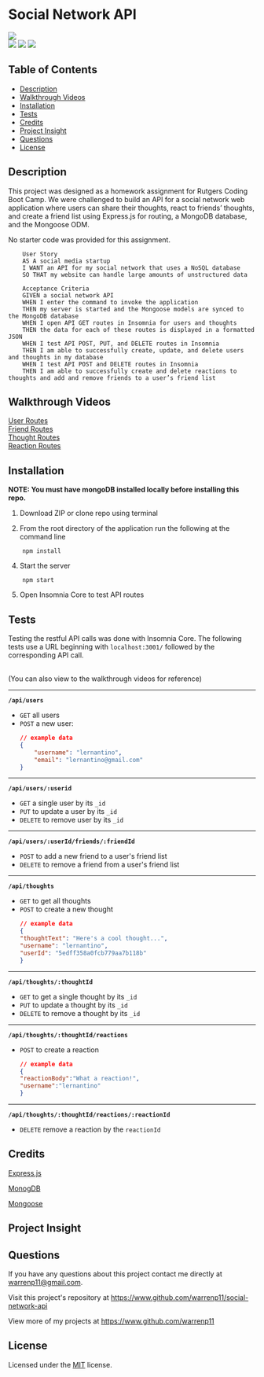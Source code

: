 # Social Network API

![](https://img.shields.io/badge/Created%20by-Peter%20Warren-yellow?style=for-the-badge)</br>
![](https://img.shields.io/badge/Database-MongoDB-green?style=flat-square&logo=mongoDB)  ![](https://img.shields.io/badge/npm%20package-express-blue?style=flat-square&logo=npm) ![](https://img.shields.io/badge/npm%20package-mongoose-red?style=flat-square&logo=npm)

## Table of Contents
* [Description](#description)
* [Walkthrough Videos](#walkthrough-videos)
* [Installation](#installation)
* [Tests](#tests)
* [Credits](#credits)
* [Project Insight](#project-insight)
* [Questions](#questions)
* [License](#license)

## Description
This project was designed as a homework assignment for Rutgers Coding Boot Camp. We were challenged to build an API for a social network web application where users can share their thoughts, react to friends’ thoughts, and create a friend list using Express.js for routing, a MongoDB database, and the Mongoose ODM.

No starter code was provided for this assignment.

        User Story
        AS A social media startup
        I WANT an API for my social network that uses a NoSQL database
        SO THAT my website can handle large amounts of unstructured data

        Acceptance Criteria
        GIVEN a social network API
        WHEN I enter the command to invoke the application
        THEN my server is started and the Mongoose models are synced to the MongoDB database
        WHEN I open API GET routes in Insomnia for users and thoughts
        THEN the data for each of these routes is displayed in a formatted JSON
        WHEN I test API POST, PUT, and DELETE routes in Insomnia
        THEN I am able to successfully create, update, and delete users and thoughts in my database
        WHEN I test API POST and DELETE routes in Insomnia
        THEN I am able to successfully create and delete reactions to thoughts and add and remove friends to a user’s friend list

## Walkthrough Videos
[User Routes](https://watch.screencastify.com/v/3CCsrEpltoGwEdov9H3j)  
[Friend Routes](https://watch.screencastify.com/v/srtCyjRh5zRqgvOmCOX2)  
[Thought Routes](https://watch.screencastify.com/v/MK5q4S2EGtMIyulhrMii)  
[Reaction Routes](https://watch.screencastify.com/v/4AVuDEeSaYCTb6QOYwcg)  

## Installation
**NOTE: You must have mongoDB installed locally before installing this repo.** </br>

1. Download ZIP or clone repo using terminal

2. From the root directory of the application run the following at the command line
```
    npm install
```
4. Start the server
```
    npm start
```
5. Open Insomnia Core to test API routes

## Tests
Testing the restful API calls was done with Insomnia Core. The following tests use a URL beginning with `localhost:3001/` followed by the corresponding API call. </br></br>

(You can also view to the walkthrough videos for reference) 

---
**`/api/users`**
* `GET` all users
* `POST` a new user:
    ```json
    // example data
    {
        "username": "lernantino",
        "email": "lernantino@gmail.com"
    }
    ```
---
**`/api/users/:userid`**
* `GET` a single user by its `_id` 
* `PUT` to update a user by its `_id`
* `DELETE` to remove user by its `_id`
---
**`/api/users/:userId/friends/:friendId`**
* `POST` to add a new friend to a user's friend list
* `DELETE` to remove a friend from a user's friend list
---
**`/api/thoughts`** 
* `GET` to get all thoughts
* `POST` to create a new thought
    ```json
    // example data
    {
    "thoughtText": "Here's a cool thought...",
    "username": "lernantino",
    "userId": "5edff358a0fcb779aa7b118b"
    }
    ```
---
**`/api/thoughts/:thoughtId`**
* `GET` to get a single thought by its `_id`
* `PUT` to update a thought by its `_id`
* `DELETE` to remove a thought by its `_id`
---
**`/api/thoughts/:thoughtId/reactions`**
* `POST` to create a reaction 
    ```json
    // example data
    {
    "reactionBody":"What a reaction!",
    "username":"lernantino"
    }
    ```
---
**`/api/thoughts/:thoughtId/reactions/:reactionId`**
* `DELETE` remove a reaction by the `reactionId` 

## Credits
[Express.js](https://expressjs.com/)

[MonogDB](https://www.mongodb.com/)

[Mongoose](https://mongoosejs.com/)

## Project Insight

## Questions
If you have any questions about this project contact me directly at warrenp11@gmail.com. 
  
Visit this project's repository at https://www.github.com/warrenp11/social-network-api

View more of my projects at https://www.github.com/warrenp11

## License
Licensed under the [MIT](./LICENSE.txt) license.